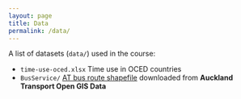 ```yaml
---
layout: page
title: Data
permalink: /data/
---
```


A list of datasets (`data/`) used in the course:

* `time-use-oced.xlsx` Time use in OCED countries
* `BusService/` [AT bus route shapefile](https://data-atgis.opendata.arcgis.com/datasets/bus-route/data?geometry=169.841%2C-37.610%2C179.685%2C-36.072) downloaded from **Auckland Transport Open GIS Data**


